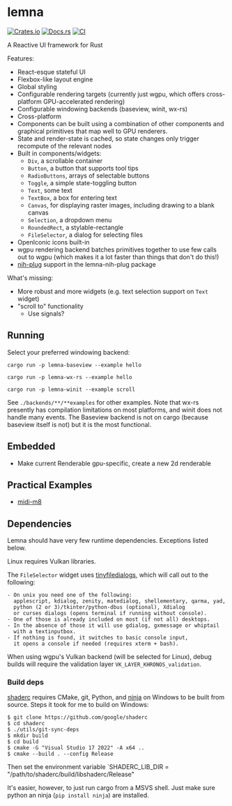 # lemna

[![Crates.io](https://img.shields.io/crates/v/lemna)](https://crates.io/crates/lemna)
[![Docs.rs](https://docs.rs/lemna/badge.svg)](https://docs.rs/lemna)
[![CI](https://github.com/AlexCharlton/lemna/actions/workflows/ci.yml/badge.svg)](https://github.com/AlexCharlton/lemna/actions/workflows/ci.yml)

A Reactive UI framework for Rust

Features:
- React-esque stateful UI
- Flexbox-like layout engine
- Global styling
- Configurable rendering targets (currently just wgpu, which offers cross-platform GPU-accelerated rendering)
- Configurable windowing backends (baseview, winit, wx-rs)
- Cross-platform
- Components can be built using a combination of other components and graphical primitives that map well to GPU renderers.
- State and render-state is cached, so state changes only trigger recompute of the relevant nodes
- Built in components/widgets:
  - `Div`, a scrollable container
  - `Button`, a button that supports tool tips
  - `RadioButtons`, arrays of selectable buttons
  - `Toggle`, a simple state-toggling button
  - `Text`, some text
  - `TextBox`, a box for entering text
  - `Canvas`, for displaying raster images, including drawing to a blank canvas
  - `Selection`, a dropdown menu
  - `RoundedRect`, a stylable-rectangle
  - `FileSelector`, a dialog for selecting files
- OpenIconic icons built-in
- wgpu rendering backend batches primitives together to use few calls out to wgpu (which makes it a lot faster than things that don't do this!)
- [nih-plug](https://github.com/robbert-vdh/nih-plug) support in the lemna-nih-plug package

What's missing:
- More robust and more widgets (e.g. text selection support on `Text` widget)
- "scroll to" functionality
  - Use signals?


## Running
Select your preferred windowing backend:
```
cargo run -p lemna-baseview --example hello
```

```
cargo run -p lemna-wx-rs --example hello
```

```
cargo run -p lemna-winit --example scroll
```

See `./backends/**/**examples` for other examples. Note that wx-rs presently has compilation limitations on most platforms, and winit does not handle many events. The Baseview backend is not on cargo (because baseview itself is not) but it is the most functional.

## Embedded
- Make current Renderable gpu-specific, create a new 2d renderable

## Practical Examples
- [midi-m8](https://github.com/AlexCharlton/midi-m8/tree/master/plugin)

## Dependencies
Lemna should have very few runtime dependencies. Exceptions listed below.

Linux requires Vulkan libraries.

The `FileSelector` widget uses [tinyfiledialogs](https://sourceforge.net/projects/tinyfiledialogs/), which will call out to the following:
```
- On unix you need one of the following:
  applescript, kdialog, zenity, matedialog, shellementary, qarma, yad,
  python (2 or 3)/tkinter/python-dbus (optional), Xdialog
  or curses dialogs (opens terminal if running without console).
- One of those is already included on most (if not all) desktops.
- In the absence of those it will use gdialog, gxmessage or whiptail
  with a textinputbox.
- If nothing is found, it switches to basic console input,
  it opens a console if needed (requires xterm + bash).
```

When using wgpu's Vulkan backend (will be selected for Linux), debug builds will require the validation layer `VK_LAYER_KHRONOS_validation`.

### Build deps
[shaderc](https://crates.io/crates/shaderc) requires CMake, git, Python, and [ninja](https://github.com/ninja-build/ninja) on Windows to be built from source. Steps it took for me to build on Windows:
```
$ git clone https://github.com/google/shaderc
$ cd shaderc
$ ./utils/git-sync-deps
$ mkdir build
$ cd build
$ cmake -G "Visual Studio 17 2022" -A x64 ..
$ cmake --build . --config Release
```

Then set the environment variable `SHADERC_LIB_DIR = "/path/to/shaderc/build/libshaderc/Release"

It's easier, however, to just run cargo from a MSVS shell. Just make sure python an ninja (`pip install ninja`) are installed.